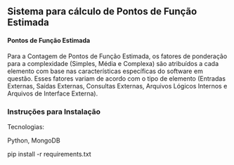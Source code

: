 ## Sistema para cálculo de Pontos de Função Estimada

#### Pontos de Função Estimada

Para a Contagem de Pontos de Função Estimada, os fatores de ponderação para a complexidade (Simples, Média e Complexa) são atribuídos a cada elemento com base nas características específicas do software em questão. Esses fatores variam de acordo com o tipo de elemento (Entradas Externas, Saídas Externas, Consultas Externas, Arquivos Lógicos Internos e Arquivos de Interface Externa).

### Instruções para Instalação

Tecnologias:

Python, MongoDB

pip install -r requirements.txt